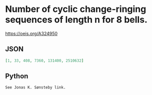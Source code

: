 # Number of cyclic change\-ringing sequences of length n for 8 bells\.
https://oeis.org/A324950
## JSON
```JSON
[1, 33, 408, 7360, 131400, 2510632]
```
## Python
```Python
See Jonas K. Sønsteby link.
```
